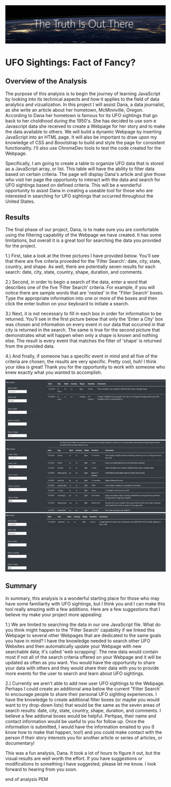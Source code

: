 <img src="truth.png">

# UFO Sightings: Fact of Fancy?

## Overview of the Analysis

The purpose of this analysis is to begin the journey of learning JavaScript by looking into its technical aspects and how it applies to the field of data analytics and vizualization. In this project I will assist Dana, a data journalist, as she write an article about her hometown, McMinnville, Oregon. According to Dana her hometown is famous for its UFO sightings that go back to her choldhood during the 1950's. She has decided to use som e Javascript data she received to create a Webpage for her story and to make the data available to others. We will build a dynamic Webpage by inserting JavaScript into an HTML page. It will also be important to draw upon my knowledge of CSS and Boootstrap to build and style the page for consistent functionality. I'll also use ChromeDev tools to test the code created for the Webpage.

Specifically, I am going to create a table to organize UFO data that is stored as a JavaScript array, or list. This table will have the ability to filter data based on certain criteria. The page will display Dana's article and give those who visit her page the opportunity to interact with the data and search for UFO sightings based on defined criteria. This will be a wonderful opportunity to assist Dana in creating a useable tool for those who are interested in searching for UFO sightings that occurred throughout the United States.

## Results 
The final phase of our project, Dana, is to make sure you are comfortable using the filtering capability of the Webpage we have created. It has some limitations, but overall it is a great tool for searching the data you provided for the project. 

1.) First, take a look at the three pictures I have provided below. You'll see that there are five criteria proveded for the 'Filter Search': date, city, state, country, and shape. As well, there are potentially seven results for each search: date, city, state, country, shape, duration, and comments. 

2.) Second, in order to begin a search of the data, enter a word that describes one of the five 'Filter Search' criteria. For example, if you will notice there are sample words that are 'nested' in the "Filter Search' boxes. Type the appropriate information into one or more of the boxes and then click the enter button on your keyboard to initiate a search. 

3.) Next, it is not necessary to fill in each box in order for information to be returned. You'll see in the first picture below that only the 'Enter a City' box was chosen and information on every event in our data that occurred in that city is returned in the search. The same is true for the second picture that demonstrates what will happen when only a shape is known and nothing else. The result is every event that matches the filter of 'shape' is returned from the provided data. 

4.) And finally, if someone has a specific event in mind and all five of the criteria are chosen, the results are very specific. Pretty cool, huh! I think your idea is great! Thank you for the opportunity to work with someone who knew exactly what you wanted to accomplish. 

<img src="filter_city.png">
<img src="filter_shape.png">
<img src="filter_all.png">


## Summary
In summary, this analysis is a wonderful starting place for those who may have some familiarity with UFO sightings, but I think you and I can make this tool really amazing with a few additions. Here are a few suggestions that I believe my make your project more appealing:

1.) We are limited to searching the data in our one JavaScript file. What do you think might happen to the "Filter Search' capability if we linked this Webpage to several other Webpages that are dedicated to the same goals you have in mind? I have the knowledge needed to search other UFO Websites and then automatically update your Webpage with new searchable data; it's called 'web scrapping'. The new data would contain most if not all of the search criteria offered on your Webpage and it will be updated as often as you want. You would have the opportunity to share your data with others and they would share their data with you to provide more events for the user to search and learn about UFO sightings.

2.) Currently we aren't able to add new user UFO sightings to the Webpage. Perhaps I could create an additional area below the current "Filter Search' to encourage people to share their personal UFO sighting experiences. I have the knowledge to create additional filter boxes (or maybe you would want to try drop-down lists) that would be the same as the seven areas of search results: date, city, state, country, shape, duration, and comments. I believe a few addional boxes would be helpful. Perhpas, their name and contact information would be useful to you for follow up. Once the information is submitted, I would have the information emailed to you (I know how to make that happen, too!) and you could make contact with the person if their story interests you for another article or series of articles, or documentary! 

This was a fun analysis, Dana. It took a lot of hours to figure it out, but the visual results are well worth the effort. If you have suggestions or modifications to something I have suggested, please let me know. I look forward to hearing from you soon.

end of analysis PEM

